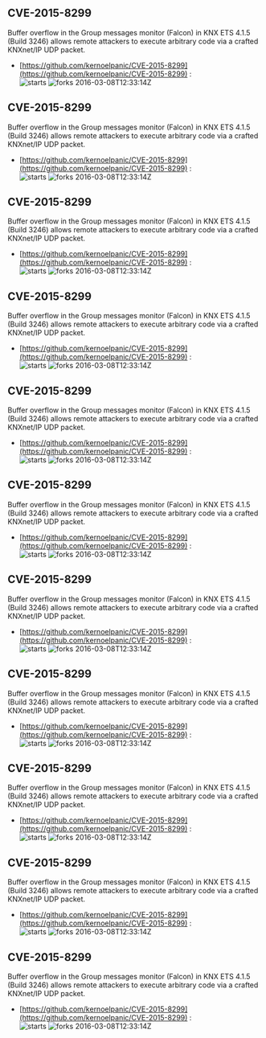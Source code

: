 ## CVE-2015-8299
 Buffer overflow in the Group messages monitor (Falcon) in KNX ETS 4.1.5 (Build 3246) allows remote attackers to execute arbitrary code via a crafted KNXnet/IP UDP packet.

- [https://github.com/kernoelpanic/CVE-2015-8299](https://github.com/kernoelpanic/CVE-2015-8299) :  
![starts](https://img.shields.io/github/stars/kernoelpanic/CVE-2015-8299.svg) 
![forks](https://img.shields.io/github/forks/kernoelpanic/CVE-2015-8299.svg) 
2016-03-08T12:33:14Z

## CVE-2015-8299
 Buffer overflow in the Group messages monitor (Falcon) in KNX ETS 4.1.5 (Build 3246) allows remote attackers to execute arbitrary code via a crafted KNXnet/IP UDP packet.

- [https://github.com/kernoelpanic/CVE-2015-8299](https://github.com/kernoelpanic/CVE-2015-8299) :  
![starts](https://img.shields.io/github/stars/kernoelpanic/CVE-2015-8299.svg) 
![forks](https://img.shields.io/github/forks/kernoelpanic/CVE-2015-8299.svg) 
2016-03-08T12:33:14Z

## CVE-2015-8299
 Buffer overflow in the Group messages monitor (Falcon) in KNX ETS 4.1.5 (Build 3246) allows remote attackers to execute arbitrary code via a crafted KNXnet/IP UDP packet.

- [https://github.com/kernoelpanic/CVE-2015-8299](https://github.com/kernoelpanic/CVE-2015-8299) :  
![starts](https://img.shields.io/github/stars/kernoelpanic/CVE-2015-8299.svg) 
![forks](https://img.shields.io/github/forks/kernoelpanic/CVE-2015-8299.svg) 
2016-03-08T12:33:14Z

## CVE-2015-8299
 Buffer overflow in the Group messages monitor (Falcon) in KNX ETS 4.1.5 (Build 3246) allows remote attackers to execute arbitrary code via a crafted KNXnet/IP UDP packet.

- [https://github.com/kernoelpanic/CVE-2015-8299](https://github.com/kernoelpanic/CVE-2015-8299) :  
![starts](https://img.shields.io/github/stars/kernoelpanic/CVE-2015-8299.svg) 
![forks](https://img.shields.io/github/forks/kernoelpanic/CVE-2015-8299.svg) 
2016-03-08T12:33:14Z

## CVE-2015-8299
 Buffer overflow in the Group messages monitor (Falcon) in KNX ETS 4.1.5 (Build 3246) allows remote attackers to execute arbitrary code via a crafted KNXnet/IP UDP packet.

- [https://github.com/kernoelpanic/CVE-2015-8299](https://github.com/kernoelpanic/CVE-2015-8299) :  
![starts](https://img.shields.io/github/stars/kernoelpanic/CVE-2015-8299.svg) 
![forks](https://img.shields.io/github/forks/kernoelpanic/CVE-2015-8299.svg) 
2016-03-08T12:33:14Z

## CVE-2015-8299
 Buffer overflow in the Group messages monitor (Falcon) in KNX ETS 4.1.5 (Build 3246) allows remote attackers to execute arbitrary code via a crafted KNXnet/IP UDP packet.

- [https://github.com/kernoelpanic/CVE-2015-8299](https://github.com/kernoelpanic/CVE-2015-8299) :  
![starts](https://img.shields.io/github/stars/kernoelpanic/CVE-2015-8299.svg) 
![forks](https://img.shields.io/github/forks/kernoelpanic/CVE-2015-8299.svg) 
2016-03-08T12:33:14Z

## CVE-2015-8299
 Buffer overflow in the Group messages monitor (Falcon) in KNX ETS 4.1.5 (Build 3246) allows remote attackers to execute arbitrary code via a crafted KNXnet/IP UDP packet.

- [https://github.com/kernoelpanic/CVE-2015-8299](https://github.com/kernoelpanic/CVE-2015-8299) :  
![starts](https://img.shields.io/github/stars/kernoelpanic/CVE-2015-8299.svg) 
![forks](https://img.shields.io/github/forks/kernoelpanic/CVE-2015-8299.svg) 
2016-03-08T12:33:14Z

## CVE-2015-8299
 Buffer overflow in the Group messages monitor (Falcon) in KNX ETS 4.1.5 (Build 3246) allows remote attackers to execute arbitrary code via a crafted KNXnet/IP UDP packet.

- [https://github.com/kernoelpanic/CVE-2015-8299](https://github.com/kernoelpanic/CVE-2015-8299) :  
![starts](https://img.shields.io/github/stars/kernoelpanic/CVE-2015-8299.svg) 
![forks](https://img.shields.io/github/forks/kernoelpanic/CVE-2015-8299.svg) 
2016-03-08T12:33:14Z

## CVE-2015-8299
 Buffer overflow in the Group messages monitor (Falcon) in KNX ETS 4.1.5 (Build 3246) allows remote attackers to execute arbitrary code via a crafted KNXnet/IP UDP packet.

- [https://github.com/kernoelpanic/CVE-2015-8299](https://github.com/kernoelpanic/CVE-2015-8299) :  
![starts](https://img.shields.io/github/stars/kernoelpanic/CVE-2015-8299.svg) 
![forks](https://img.shields.io/github/forks/kernoelpanic/CVE-2015-8299.svg) 
2016-03-08T12:33:14Z

## CVE-2015-8299
 Buffer overflow in the Group messages monitor (Falcon) in KNX ETS 4.1.5 (Build 3246) allows remote attackers to execute arbitrary code via a crafted KNXnet/IP UDP packet.

- [https://github.com/kernoelpanic/CVE-2015-8299](https://github.com/kernoelpanic/CVE-2015-8299) :  
![starts](https://img.shields.io/github/stars/kernoelpanic/CVE-2015-8299.svg) 
![forks](https://img.shields.io/github/forks/kernoelpanic/CVE-2015-8299.svg) 
2016-03-08T12:33:14Z

## CVE-2015-8299
 Buffer overflow in the Group messages monitor (Falcon) in KNX ETS 4.1.5 (Build 3246) allows remote attackers to execute arbitrary code via a crafted KNXnet/IP UDP packet.

- [https://github.com/kernoelpanic/CVE-2015-8299](https://github.com/kernoelpanic/CVE-2015-8299) :  
![starts](https://img.shields.io/github/stars/kernoelpanic/CVE-2015-8299.svg) 
![forks](https://img.shields.io/github/forks/kernoelpanic/CVE-2015-8299.svg) 
2016-03-08T12:33:14Z

